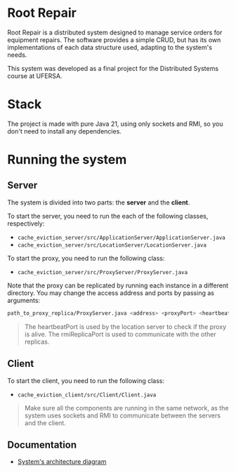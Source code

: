 # Root Repair
Root Repair is a distributed system designed to manage service orders for equipment repairs. The software provides a simple CRUD, but has its own implementations of each data structure used, adapting to the system's needs.

This system was developed as a final project for the Distributed Systems course at UFERSA.

# Stack
The project is made with pure Java 21, using only sockets and RMI, so you don't need to install any dependencies.

# Running the system
## Server
The system is divided into two parts: the **server** and the **client**. 

To start the server, you need to run the each of the following classes, respectively:
- `cache_eviction_server/src/ApplicationServer/ApplicationServer.java`
- `cache_eviction_server/src/LocationServer/LocationServer.java`

To start the proxy, you need to run the following class:
- `cache_eviction_server/src/ProxyServer/ProxyServer.java`
  
Note that the proxy can be replicated by running each instance in a different directory. You may change the access address and ports by passing as arguments:

```bash
path_to_proxy_replica/ProxyServer.java <address> <proxyPort> <heartbeatPort> <rmiReplicaPort>
```

>The heartbeatPort is used by the location server to check if the proxy is alive. The rmiReplicaPort is used to communicate with the other replicas.

## Client

To start the client, you need to run the following class:
- `cache_eviction_client/src/Client/Client.java`

>Make sure all the components are running in the same network, as the system uses sockets and RMI to communicate between the servers and the client.

## Documentation
- [System's architecture diagram](https://www.figma.com/board/l9XCHE4ECMlqXk8n1a0jJV/Cache-Eviction---Whiteboard?node-id=110-262&t=jg87HPr0hWubt6l3-1)
